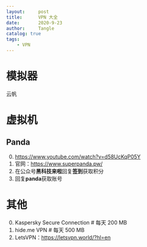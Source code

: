 ```yaml
---
layout:     post
title:      VPN 大全
date:       2020-9-23
author:     Tangle
catalog: true
tags:
    - VPN
---
```


# 模拟器

云帆

# 虚拟机

## Panda

0. <https://www.youtube.com/watch?v=d58UcKqP05Y> 
0. 官网：<https://www.superpanda.pw/>
0. 在公众号**黑科技来啦**回复**签到**获取积分
0. 回复**panda**获取账号

# 其他

0. Kaspersky Secure Connection             # 每天 200 MB
0. hide.me VPN                             # 每天 500 MB
0. LetsVPN：<https://letsvpn.world/?hl=en>
